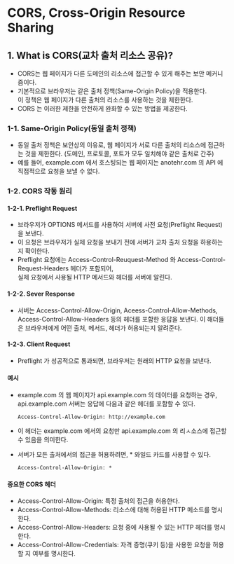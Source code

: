 # CORS, Cross-Origin Resource Sharing

## 1. What is CORS(교차 출처 리소스 공유)?
- CORS는 웹 페이지가 다른 도메인의 리소스에 접근할 수 있게 해주는 보안 메커니즘이다.
- 기본적으로 브라우저는 같은 출처 정책(Same-Origin Policy)을 적용한다.  
  이 정책은 웹 페이지가 다른 출처의 리소스를 사용하는 것을 제한한다.
- CORS 는 이러한 제한을 안전하게 완화할 수 있는 방법을 제공한다.

### 1-1. Same-Origin Policy(동일 출처 정책)
- 동일 출처 정책은 보안상의 이유로, 웹 페이지가 서로 다른 출처의 리소스에 접근하는 것을 제한한다.
  (도메인, 프로토콜, 포트가 모두 일치해야 같은 출처로 간주)
- 예를 들어, example.com 에서 호스팅되는 웹 페이지는 anotehr.com 의 API 에 직접적으로 요청을 보낼 수 없다.

### 1-2. CORS 작동 원리
#### 1-2-1. Preflight Request
- 브라우저가 OPTIONS 메서드를 사용하여 서버에 사전 요청(Preflight Request)을 보낸다.
- 이 요청은 브라우저가 실제 요청을 보내기 전에 서버가 교차 출처 요청을 하용하는지 확이한다.
- Preflight 요청에는 Access-Control-Reuquest-Method 와 Access-Control-Request-Headers 헤더가 포함되어,  
  실제 요청에서 사용될 HTTP 메서드와 헤더를 서버에 알린다.
#### 1-2-2. Sever Response
- 서버는 Access-Control-Allow-Origin, Aceess-Control-Allow-Methods, Access-Control-Allow-Headers 등의
  헤더를 포함한 응답을 보낸다. 이 해더들은 브라우저에게 어떤 출처, 메서드, 헤더가 허용되는지 알려준다.
#### 1-2-3. Client Request
- Preflight 가 성공적으로 통과되면, 브라우저는 원래의 HTTP 요청을 보낸다.
#### 예시
- example.com 의 웹 페이지가 api.example.com 의 데이터를 요청하는 경우,  
  api.example.com 서버는 응답에 다음과 같은 헤더를 포함할 수 있다.

      Access-Control-Allow-Origin: http://example.com
- 이 헤더는 example.com 에서의 요청만 api.example.com 의 리ㅅ소스에 접근할 수 있음을 의미한다.
- 서버가 모든 출처에서의 접근을 허용하려면, * 와일드 카드를 사용할 수 있다.

      Access-Control-Allow-Origin: *
#### 중요한 CORS 헤더
- Access-Control-Allow-Origin: 특정 출처의 접근을 허용한다.
- Access-Control-Allow-Methods: 리소스에 대해 허용된 HTTP 메소드를 명시한다.
- Access-Control-Allow-Headers: 요청 중에 사용될 수 있는 HTTP 헤더를 명시한다.
- Access-Control-Allow-Credentials: 자격 증명(쿠키 등)을 사용한 요청을 허용할 지 여부를 명시한다.
  
